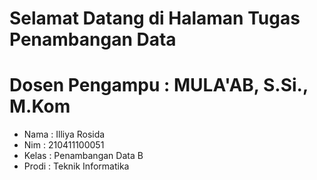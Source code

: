 <!--# Welcome to your Jupyter Book-->

<!--This is a small sample book to give you a feel for how book content is-->
<!--structured.-->
<!--It shows off a few of the major file types, as well as some sample content.-->
<!--It does not go in-depth into any particular topic - check out [the Jupyter Book documentation](https://jupyterbook.org) for more information.-->

<!--Check out the content pages bundled with this sample book to see more.-->

<!--```{tableofcontents}-->
<!--```-->

# Selamat Datang di Halaman Tugas Penambangan Data

# Dosen Pengampu : MULA'AB, S.Si., M.Kom

- Nama : Illiya Rosida
- Nim    : 210411100051
- Kelas  : Penambangan Data B
- Prodi  : Teknik Informatika